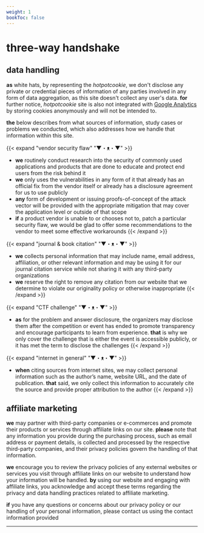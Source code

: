 ```yaml
---
weight: 1
bookToc: false
---
```


<h1>three-way handshake</h1>

## data handling
**as** white hats, by representing the *hotpotcookie*, we don't disclose any private or credential pieces of information of any parties involved in any form of data aggregation, as this site doesn't collect any user's data. **for** further notice, *hotpotcookie* site is also not integrated with [Google Analytics](https://support.google.com/analytics/answer/10089681) by storing cookies anonymously and will not be intended to.


**the** below describes from what sources of information, study cases or problems we conducted, which also addresses how we handle that information within this site.

{{< expand "vendor security flaw" "▼・ᴥ・▼" >}}
- **we** routinely conduct research into the security of commonly used applications and products that are done to educate and protect end users from the risk behind it
- **we** only uses the vulnerabilities in any form of it that already has an official fix from the vendor itself or already has a disclosure agreement for us to use publicly
- **any** form of development or issuing proofs-of-concept of the attack vector will be provided with the appropriate mitigation that may cover the application level or outside of that scope
- **if** a product vendor is unable to or chooses not to, patch a particular security flaw, we would be glad to offer some recommendations to the vendor to meet some effective workarounds
{{< /expand >}}

{{< expand "journal & book citation" "▼・ᴥ・▼" >}}
- **we** collects personal information that may include name, email address, affiliation, or other relevant information and may be using it for our journal citation service while not sharing it with any third-party organizations
- **we** reserve the right to remove any citation from our website that we determine to violate our originality policy or otherwise inappropriate
{{< /expand >}}

{{< expand "CTF challenge" "▼・ᴥ・▼" >}}
- **as** for the problem and answer disclosure, the organizers may disclose them after the competition or event has ended to promote transparency and encourage participants to learn from experience. **that** is why we only cover the challenge that is either the event is accessible publicly, or it has met the term to disclose the challenges
{{< /expand >}}

{{< expand "internet in general" "▼・ᴥ・▼" >}}
- **when** citing sources from internet sites, we may collect personal information such as the author’s name, website URL, and the date of publication. **that** said, we only collect this information to accurately cite the source and provide proper attribution to the author
{{< /expand >}}

## affiliate marketing
**we** may partner with third-party companies or e-commerces and promote their products or services through affiliate links on our site. **please** note that any information you provide during the purchasing process, such as email address or payment details, is collected and processed by the respective third-party companies, and their privacy policies govern the handling of that information.

**we** encourage you to review the privacy policies of any external websites or services you visit through affiliate links on our website to understand how your information will be handled. **by** using our website and engaging with affiliate links, you acknowledge and accept these terms regarding the privacy and data handling practices related to affiliate marketing.

**if** you have any questions or concerns about our privacy policy or our handling of your personal information, please contact us using the contact information provided

---
